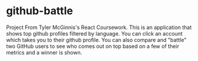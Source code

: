 # github-battle
Project From Tyler McGinnis's React Coursework. This is an application that shows top github profiles filtered by language. You can click an account which takes you to their github profile. You can also compare and "battle" two GitHub users to see who comes out on top based on a few of their metrics and a winner is shown. 
